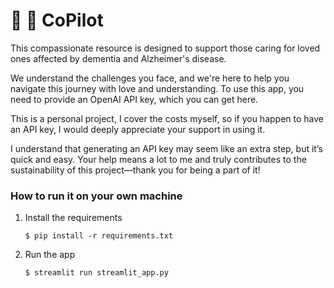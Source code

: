# 💬 🤖 CoPilot

This compassionate resource is designed to support those caring for loved ones affected by dementia and Alzheimer's disease.

We understand the challenges you face, and we're here to help you navigate this journey with love and understanding. To use this app, you need to provide an OpenAI API key, which you can get here.

This is a personal project, I cover the costs myself, so if you happen to have an API key, I would deeply appreciate your support in using it.

I understand that generating an API key may seem like an extra step, but it’s quick and easy. Your help means a lot to me and truly contributes to the sustainability of this project—thank you for being a part of it!


### How to run it on your own machine

1. Install the requirements

   ```
   $ pip install -r requirements.txt
   ```

2. Run the app

   ```
   $ streamlit run streamlit_app.py
   ```
